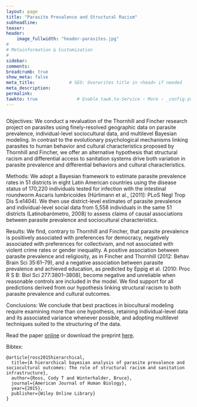 ```yaml
---
layout: page
title: "Parasite Prevalence and Structural Racism"
subheadline: 
teaser: 
header:
    image_fullwidth: "header-parasites.jpg"
#
# Metainformation & Customization
#
sidebar: 
comments: 
breadcrumb: true
show_meta: false
meta_title:             # SEO: Overwrites title in <head> if needed
meta_description:
permalink:
tawkto: true               # Enable tawk.to-Service › More › _config.yml
---
```

<div class="row">
<div class="medium-8 columns t30">
<img src="{{ site.url }}/images/parasite.png" alt="">
</div><!-- /.medium-8.columns -->
</div><!-- /.row -->

Objectives:
We conduct a revaluation of the Thornhill and Fincher research project on parasites using finely-resolved geographic data on parasite prevalence, individual-level sociocultural data, and multilevel Bayesian modeling. In contrast to the evolutionary psychological mechanisms linking parasites to human behavior and cultural characteristics proposed by Thornhill and Fincher, we offer an alternative hypothesis that structural racism and differential access to sanitation systems drive both variation in parasite prevalence and differential behaviors and cultural characteristics.

Methods:
We adopt a Bayesian framework to estimate parasite prevalence rates in 51 districts in eight Latin American countries using the disease status of 170,220 individuals tested for infection with the intestinal roundworm Ascaris lumbricoides (Hürlimann et al., [2011]: PLoS Negl Trop Dis 5:e1404). We then use district-level estimates of parasite prevalence and individual-level social data from 5,558 individuals in the same 51 districts (Latinobarómetro, 2008) to assess claims of causal associations between parasite prevalence and sociocultural characteristics.

Results:
We find, contrary to Thornhill and Fincher, that parasite prevalence is positively associated with preferences for democracy, negatively associated with preferences for collectivism, and not associated with violent crime rates or gender inequality. A positive association between parasite prevalence and religiosity, as in Fincher and Thornhill (2012: Behav Brain Sci 35:61–79), and a negative association between parasite prevalence and achieved education, as predicted by Eppig et al. (2010: Proc R S B: Biol Sci 277:3801–3808), become negative and unreliable when reasonable controls are included in the model. We find support for all predictions derived from our hypothesis linking structural racism to both parasite prevalence and cultural outcomes.

Conclusions:
We conclude that best practices in biocultural modeling require examining more than one hypothesis, retaining individual-level data and its associated variance whenever possible, and adopting multilevel techniques suited to the structuring of the data. 

Read the paper [online][1] or download the preprint [here][2].

Bibtex:
```
@article{ross2015hierarchical,
  title={A hierarchical bayesian analysis of parasite prevalence and sociocultural outcomes: The role of structural racism and sanitation infrastructure},
  author={Ross, Cody T and Winterhalder, Bruce},
  journal={American Journal of Human Biology},
  year={2015},
  publisher={Wiley Online Library}
}
```

 [1]: http://onlinelibrary.wiley.com/doi/10.1002/ajhb.22757/full
 [2]: https://github.com/Ctross/ctross.github.io/blob/master/pdfs/AJHB-LatexPaper.pdf
 
